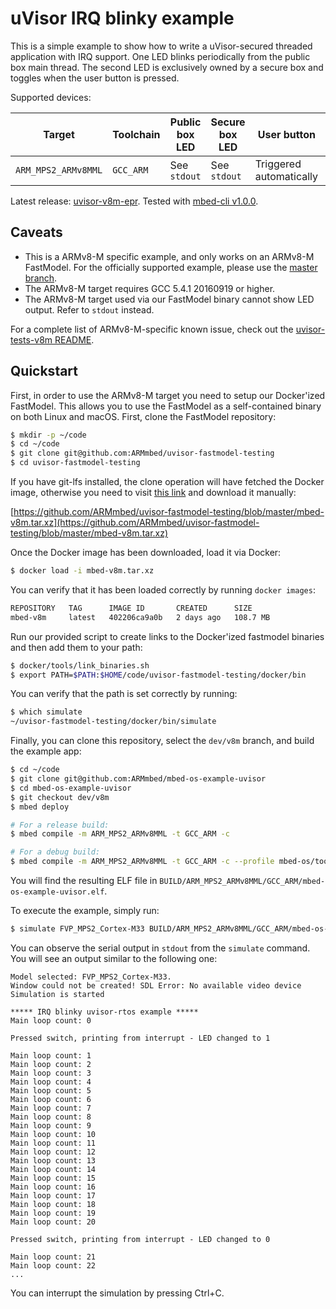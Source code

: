 # uVisor IRQ blinky example

This is a simple example to show how to write a uVisor-secured threaded application with IRQ support. One LED blinks periodically from the public box main thread. The second LED is exclusively owned by a secure box and toggles when the user button is pressed.

Supported devices:

| Target              | Toolchain | Public box LED | Secure box LED | User button             | Baud rate    |
|---------------------|-----------|----------------|----------------|-------------------------|--------------|
| `ARM_MPS2_ARMv8MML` | `GCC_ARM` | See `stdout`   | See `stdout`   | Triggered automatically | See `stdout` |

Latest release: [uvisor-v8m-epr](https://github.com/ARMmbed/mbed-os-example-uvisor/releases/tag/uvisor-v8m-epr). Tested with [mbed-cli v1.0.0](https://github.com/ARMmbed/mbed-cli/releases/tag/1.0.0).

## Caveats

* This is a ARMv8-M specific example, and only works on an ARMv8-M FastModel. For the officially supported example, please use the [master branch](https://github.com/ARMmbed/mbed-os-example-uvisor).
* The ARMv8-M target requires GCC 5.4.1 20160919 or higher.
* The ARMv8-M target used via our FastModel binary cannot show LED output. Refer to `stdout` instead.

For a complete list of ARMv8-M-specific known issue, check out the [uvisor-tests-v8m README](https://github.com/ARMmbed/uvisor-tests-v8m/tree/dev/v8m#caveats).

## Quickstart

First, in order to use the ARMv8-M target you need to setup our Docker'ized FastModel. This allows you to use the FastModel as a self-contained binary on both Linux and macOS. First, clone the FastModel repository:

```bash
$ mkdir -p ~/code
$ cd ~/code
$ git clone git@github.com:ARMmbed/uvisor-fastmodel-testing
$ cd uvisor-fastmodel-testing
```

If you have git-lfs installed, the clone operation will have fetched the Docker image, otherwise you need to visit [this link](https://github.com/ARMmbed/uvisor-fastmodel-testing/blob/master/mbed-v8m.tar.xz) and download it manually:

[https://github.com/ARMmbed/uvisor-fastmodel-testing/blob/master/mbed-v8m.tar.xz](https://github.com/ARMmbed/uvisor-fastmodel-testing/blob/master/mbed-v8m.tar.xz)

Once the Docker image has been downloaded, load it via Docker:

```bash
$ docker load -i mbed-v8m.tar.xz
```

You can verify that it has been loaded correctly by running `docker images`:

```bash
REPOSITORY   TAG      IMAGE ID       CREATED      SIZE
mbed-v8m     latest   402206ca9a0b   2 days ago   108.7 MB
```

Run our provided script to create links to the Docker'ized fastmodel binaries and then add them to your path:

```bash
$ docker/tools/link_binaries.sh
$ export PATH=$PATH:$HOME/code/uvisor-fastmodel-testing/docker/bin
```

You can verify that the path is set correctly by running:

```bash
$ which simulate
~/uvisor-fastmodel-testing/docker/bin/simulate
```

Finally, you can clone this repository, select the `dev/v8m` branch, and build the example app:

```bash
$ cd ~/code
$ git clone git@github.com:ARMmbed/mbed-os-example-uvisor
$ cd mbed-os-example-uvisor
$ git checkout dev/v8m
$ mbed deploy

# For a release build:
$ mbed compile -m ARM_MPS2_ARMv8MML -t GCC_ARM -c

# For a debug build:
$ mbed compile -m ARM_MPS2_ARMv8MML -t GCC_ARM -c --profile mbed-os/tools/profiles/debug.json
```

You will find the resulting ELF file in `BUILD/ARM_MPS2_ARMv8MML/GCC_ARM/mbed-os-example-uvisor.elf`.

To execute the example, simply run:

```bash
$ simulate FVP_MPS2_Cortex-M33 BUILD/ARM_MPS2_ARMv8MML/GCC_ARM/mbed-os-example-uvisor.elf
```

You can observe the serial output in `stdout` from the `simulate` command. You will see an output similar to the following one:

```
Model selected: FVP_MPS2_Cortex-M33.
Window could not be created! SDL Error: No available video device
Simulation is started

***** IRQ blinky uvisor-rtos example *****
Main loop count: 0

Pressed switch, printing from interrupt - LED changed to 1

Main loop count: 1
Main loop count: 2
Main loop count: 3
Main loop count: 4
Main loop count: 5
Main loop count: 6
Main loop count: 7
Main loop count: 8
Main loop count: 9
Main loop count: 10
Main loop count: 11
Main loop count: 12
Main loop count: 13
Main loop count: 14
Main loop count: 15
Main loop count: 16
Main loop count: 17
Main loop count: 18
Main loop count: 19
Main loop count: 20

Pressed switch, printing from interrupt - LED changed to 0

Main loop count: 21
Main loop count: 22
...
```

You can interrupt the simulation by pressing Ctrl+C.

